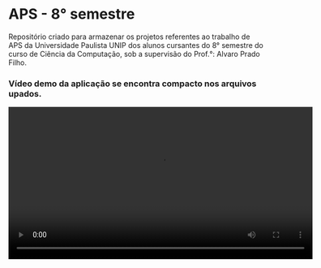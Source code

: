 # APS - 8° semestre 
Repositório criado para armazenar os projetos referentes ao trabalho de APS da Universidade Paulista UNIP 
dos alunos cursantes do 8° semestre do curso de Ciência da Computação, sob a supervisão do Prof.°: Alvaro Prado Filho.

### Vídeo demo da aplicação se encontra compacto nos arquivos upados.

<video src="https://www.youtube.com/watch?v=B1rfpQu2jdU" controls width="600"></video>
